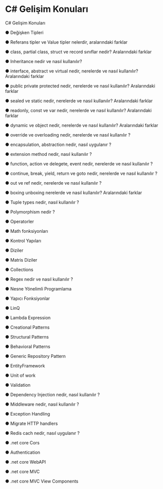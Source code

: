 # C# Gelişim Konuları

C# Gelişim Konuları

● Değişken Tipleri

● Referans tipler ve Value tipler nelerdir, aralarındaki farklar

● class, partial class, struct ve record sınıflar nedir? Aralarındaki farklar

● Inheritance nedir ve nasıl kullanılır?

● interface, abstract ve virtual nedir, nerelerde ve nasıl kullanılır? Aralarındaki farklar

● public private protected nedir, nerelerde ve nasıl kullanılır? Aralarındaki farklar

● sealed ve static nedir, nerelerde ve nasıl kullanılır?  Aralarındaki farklar

● readonly, const ve var nedir, nerelerde ve nasıl kullanılır? Aralarındaki farklar

● dynamic ve object nedir, nerelerde ve nasıl kullanılır? Aralarındaki farklar

● override ve overloading nedir, nerelerde ve nasıl kullanılır ?

● encapsulation, abstraction nedir, nasıl uygulanır ?

● extension method nedir, nasıl kullanılır ?

● function, action ve delegete, event nedir, nerelerde ve nasıl kullanılır ?

● continue, break, yield, return ve goto nedir, nerelerde ve nasıl kullanılır ?

● out ve ref nedir, nerelerde ve nasıl kullanılır ?

● boxing unboxing nerelerde ve nasıl kullanılır? Aralarındaki farklar

● Tuple types nedir, nasıl kullanılır ?

● Polymorphism nedir ?

● Operatorler

● Math fonksiyonları

● Kontrol Yapıları

● Diziler

● Matris Diziler

● Collections

● Regex nedir ve nasıl kullanılır ?

● Nesne Yönelimli Programlama

● Yapıcı Fonksiyonlar

● LinQ

● Lambda Expression

● Creational Patterns

● Structural Patterns

● Behavioral Patterns

● Generic Repository Pattern

● EntityFramework

● Unit of work

● Validation

● Dependency Injection nedir, nasıl kullanılır ?

● Middleware nedir, nasıl kullanılır ?

● Exception Handling

● Migrate HTTP handlers

● Redis cach nedir, nasıl uygulanır ?

● .net core Cors

● Authentication

● .net core WebAPI

● .net core MVC

● .net core MVC View Components 
